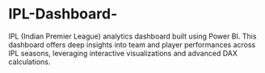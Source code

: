 # IPL-Dashboard-
 IPL (Indian Premier League) analytics dashboard built using Power BI. This dashboard offers deep insights into team and player performances across IPL seasons, leveraging interactive visualizations and advanced DAX calculations.
